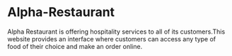 # Alpha-Restaurant
Alpha Restaurant is offering hospitality services to all of its customers.This website provides an interface where customers can access any type of food of their choice and make an order online.